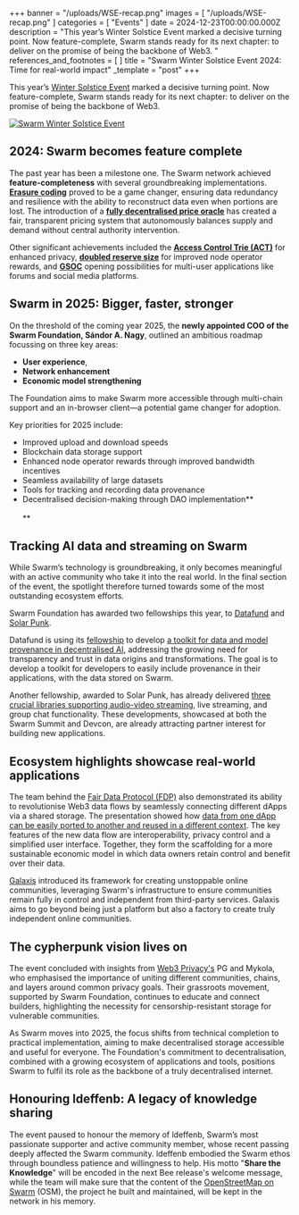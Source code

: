 +++
banner = "/uploads/WSE-recap.png"
images = [ "/uploads/WSE-recap.png" ]
categories = [ "Events" ]
date = 2024-12-23T00:00:00.000Z
description = "This year’s Winter Solstice Event marked a decisive turning point. Now feature-complete, Swarm stands ready for its next chapter: to deliver on the promise of being the backbone of Web3. "
references_and_footnotes = [ ]
title = "Swarm Winter Solstice Event 2024: Time for real-world impact"
_template = "post"
+++

This year’s [Winter Solstice Event](https://x.com/i/broadcasts/1BdGYEnNLNzGX) marked a decisive turning point. Now feature-complete, Swarm stands ready for its next chapter: to deliver on the promise of being the backbone of Web3. 

[![Swarm Winter Solstice Event](/uploads/Solstice-video.png)](https://x.com/i/broadcasts/1BdGYEnNLNzGX)


## **2024: Swarm becomes feature complete**

The past year has been a milestone one. The Swarm network achieved **feature-completeness** with several groundbreaking implementations. **[Erasure coding](https://docs.ethswarm.org/docs/develop/access-the-swarm/erasure-coding/)** proved to be a game changer, ensuring data redundancy and resilience with the ability to reconstruct data even when portions are lost. The introduction of a **[fully decentralised price oracle](https://blog.ethswarm.org/foundation/2024/bee-2-3-pre-release/#oracle-enhancement-brings-more-responsive-pricing)** has created a fair, transparent pricing system that autonomously balances supply and demand without central authority intervention.

Other significant achievements included the **[Access Control Trie (ACT)](https://docs.ethswarm.org/docs/concepts/access-control/#act-lookup-table)** for enhanced privacy, **[doubled reserve size](https://blog.ethswarm.org/foundation/2024/bee-2-3-pre-release/)** for improved node operator rewards, and **[GSOC](https://blog.ethswarm.org/foundation/2024/bee-2-3-pre-release/#gsoc-enables-new-dynamic-content-on-swarm)** opening possibilities for multi-user applications like forums and social media platforms.


## **Swarm in 2025: Bigger, faster, stronger**

On the threshold of the coming year 2025, the **newly appointed COO of the Swarm Foundation, Sándor A. Nagy**, outlined an ambitious roadmap focussing on three key areas:
* **User experience**, 
* **Network enhancement** 
* **Economic model strengthening**

The Foundation aims to make Swarm more accessible through multi-chain support and an in-browser client—a potential game changer for adoption.

Key priorities for 2025 include:
* Improved upload and download speeds
* Blockchain data storage support
* Enhanced node operator rewards through improved bandwidth incentives
* Seamless availability of large datasets
* Tools for tracking and recording data provenance
* Decentralised decision-making through DAO implementation** \
 \
**


## **Tracking AI data and streaming on Swarm**

While Swarm’s technology is groundbreaking, it only becomes meaningful with an active community who take it into the real world. In the final section of the event, the spotlight therefore turned towards some of the most outstanding ecosystem efforts. 

Swarm Foundation has awarded two fellowships this year, to [Datafund](https://datafund.io/) and [Solar Punk](https://solarpunk.buzz/). 

Datafund is using its [fellowship](https://www.ethswarm.org/fellowships) to develop [a toolkit for data and model provenance in decentralised AI](https://blog.ethswarm.org/foundation/2024/announcing-fellowship-data-and-model-provenance-for-decentralised-ai/), addressing the growing need for transparency and trust in data origins and transformations. The goal is to develop a toolkit for developers to easily include provenance in their applications, with the data stored on Swarm. 

Another fellowship, awarded to Solar Punk, has already delivered [three crucial libraries supporting audio-video streaming](https://blog.ethswarm.org/foundation/2024/announcing-fellowship-libraries-for-efficient-multimedia-delivery-social-networking/), live streaming, and group chat functionality. These developments, showcased at both the Swarm Summit and Devcon, are already attracting partner interest for building new applications.


## **Ecosystem highlights showcase real-world applications**

The team behind the [Fair Data Protocol (FDP)](https://fdp.fairdatasociety.org/) also demonstrated its ability to revolutionise Web3 data flows by seamlessly connecting different dApps via a shared storage. The presentation showed how [data from one dApp can be easily ported to another and reused in a different context](https://blog.ethswarm.org/foundation/2024/swarm-fair-data-protocol-from-data-silos-to-decentralised-control/). The key features of the new data flow are interoperability, privacy control and a simplified user interface. Together, they form the scaffolding for a more sustainable economic model in which data owners retain control and benefit over their data.

[Galaxis](https://galaxis.xyz/) introduced its framework for creating unstoppable online communities, leveraging Swarm's infrastructure to ensure communities remain fully in control and independent from third-party services. Galaxis aims to go beyond being just a platform but also a factory to create truly independent online communities.


## **The cypherpunk vision lives on**
The event concluded with insights from [Web3 Privacy's](https://web3privacy.info/membership/) PG and Mykola, who emphasised the importance of uniting different communities, chains, and layers around common privacy goals. Their grassroots movement, supported by Swarm Foundation, continues to educate and connect builders, highlighting the necessity for censorship-resistant storage for vulnerable communities.

As Swarm moves into 2025, the focus shifts from technical completion to practical implementation, aiming to make decentralised storage accessible and useful for everyone. The Foundation's commitment to decentralisation, combined with a growing ecosystem of applications and tools, positions Swarm to fulfil its role as the backbone of a truly decentralised internet.


## **Honouring ldeffenb: A legacy of knowledge sharing**
The event paused to honour the memory of ldeffenb, Swarm’s most passionate supporter and active community member, whose recent passing deeply affected the Swarm community. ldeffenb embodied the Swarm ethos through boundless patience and willingness to help. His motto "**Share the Knowledge**" will be encoded in the next Bee release's welcome message, while the team will make sure that the content of the [OpenStreetMap on Swarm](https://api.gateway.ethswarm.org/bzz/ab77201f6541a9ceafb98a46c643273cfa397a87798273dd17feb2aa366ce2e6/) (OSM), the project he built and maintained, will be kept in the network in his memory.